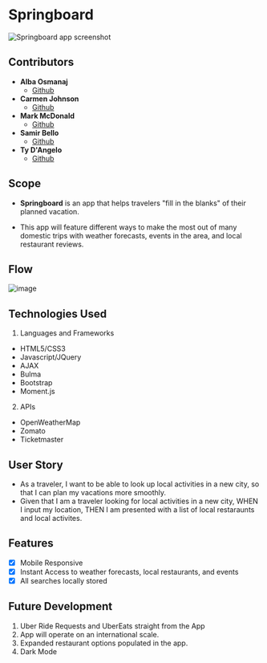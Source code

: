 # Springboard

![Springboard app screenshot](https://github.com/carmenjohnson512/springboard-app/blob/master/assets/springboard_app_screenshot.jpg?raw=true)

## Contributors

- **Alba Osmanaj**
  - [Github](https://github.com/albaos91)
- **Carmen Johnson**
  - [Github](https://github.com/carmenjohnson512)
- **Mark McDonald**
  - [Github](https://github.com/markmcdnyu)
- **Samir Bello**
  - [Github](https://github.com/agnide4)
- **Ty D'Angelo**
  - [Github](https://github.com/tydangelo18)

## Scope

- **Springboard** is an app that helps travelers "fill in the blanks" of their planned vacation.

- This app will feature different ways to make the most out of many domestic trips with weather forecasts, events in the area, and local restaurant reviews.

## Flow

![image](https://user-images.githubusercontent.com/60044459/83213650-495fcb80-a128-11ea-96ba-eeeb4eaab472.png)

## Technologies Used

1. Languages and Frameworks

- HTML5/CSS3
- Javascript/JQuery
- AJAX
- Bulma
- Bootstrap
- Moment.js

2. APIs

- OpenWeatherMap
- Zomato
- Ticketmaster

## User Story

- As a traveler, I want to be able to look up local activities in a new city, so that I can plan my vacations more smoothly.
- Given that I am a traveler looking for local activities in a new city, WHEN I input my location, THEN I am presented with a list of local restaraunts and local activites.


## Features

- [x] Mobile Responsive
- [x] Instant Access to weather forecasts, local restaurants, and events
- [x] All searches locally stored

## Future Development

1. Uber Ride Requests and UberEats straight from the App
2. App will operate on an international scale.
3. Expanded restaurant options populated in the app.
4. Dark Mode


